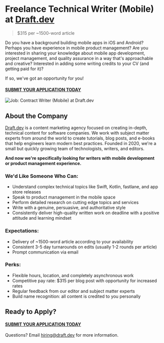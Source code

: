 # Freelance Technical Writer (Mobile) at [Draft.dev](https://draft.dev/)
> $315 per ~1500-word article

Do you have a background building mobile apps in iOS and Android? Perhaps you have experience in mobile product management? Are you interested in sharing your knowledge about mobile app development, project management, and quality assurance in a way that's approachable and creative? Interested in adding some writing credits to your CV (and getting paid for it)?

If so, we've got an opportunity for you!

#### [SUBMIT YOUR APPLICATION TODAY](https://draft.dev/write)

![Job: Contract Writer (Mobile) at Draft.dev](https://draft.dev/learn/assets/posts/engineering-12.png)

## About the Company
[Draft.dev](https://draft.dev/) is a content marketing agency focused on creating in-depth, technical content for software companies. We work with subject matter experts from around the world to create tutorials, blog posts, and e-books that help engineers learn modern best practices. Founded in 2020, we're a small but quickly growing team of technologists, writers, and editors.

**And now we're specifically looking for writers with mobile development or product management experience.**

### We'd Like Someone Who Can:
- Understand complex technical topics like Swift, Kotlin, fastlane, and app store releases
- Speak to product management in the mobile space
- Perform detailed research on cutting edge topics and services
- Write with a genuine, persuasive, and authoritative style
- Consistently deliver high-quality written work on deadline with a positive attitude and learning mindset

### Expectations:
- Delivery of ~1500-word article according to your availability
- Consistent 3-5 day turnarounds on edits (usually 1-2 rounds per article)
- Prompt communication via email

### Perks:
- Flexible hours, location, and completely asynchronous work
- Competitive pay rate: $315 per blog post with opportunity for increased rates
- Regular feedback from our editor and subject matter experts
- Build name recognition: all content is credited to you personally

## Ready to Apply?

#### [SUBMIT YOUR APPLICATION TODAY](https://draft.dev/write)

Questions? Email [hiring@draft.dev](mailto:hiring@draft.dev) for more information.
